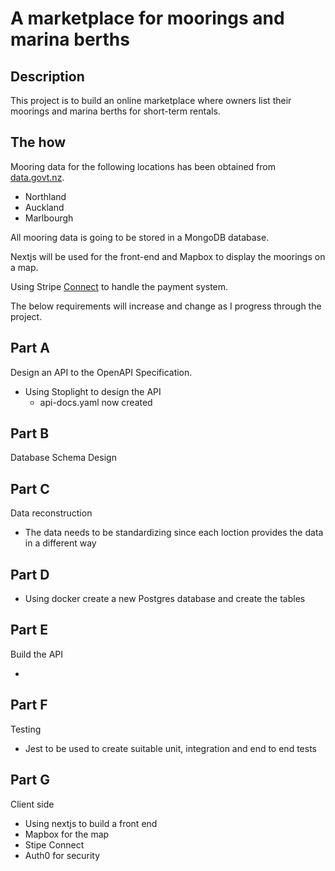 # A marketplace for moorings and marina berths

## Description

This project is to build an online marketplace where owners list their moorings and marina berths for short-term rentals.

## The how

Mooring data for the following locations has been obtained from [data.govt.nz](https://data.govt.nz/).

- Northland
- Auckland
- Marlbourgh

All mooring data is going to be stored in a MongoDB database.

Nextjs will be used for the front-end and Mapbox to display the moorings on a map.

Using Stripe [Connect](https://stripe.com/docs/connect) to handle the payment system.

The below requirements will increase and change as I progress through the project.

## Part A

Design an API to the OpenAPI Specification.

- Using Stoplight to design the API
  - api-docs.yaml now created

## Part B

Database Schema Design

## Part C

Data reconstruction

- The data needs to be standardizing since each loction provides the data in a different way

## Part D

- Using docker create a new Postgres database and create the tables

## Part E

Build the API

-

## Part F

Testing

- Jest to be used to create suitable unit, integration and end to end tests

## Part G

Client side

- Using nextjs to build a front end
- Mapbox for the map
- Stipe Connect
- Auth0 for security
